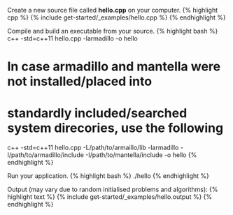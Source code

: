 Create a new source file called **hello.cpp** on your computer.
{% highlight cpp %}
{% include get-started/_examples/hello.cpp %}
{% endhighlight %}

Compile and build an executable from your source.
{% highlight bash %}
c++ -std=c++11 hello.cpp -larmadillo -o hello
# In case armadillo and mantella were not installed/placed into 
# standardly included/searched system direcories, use the following
c++ -std=c++11 hello.cpp -L/path/to/armaillo/lib -larmadillo -I/path/to/armadillo/include -I/path/to/mantella/include -o hello
{% endhighlight %}

Run your application.
{% highlight bash %}
./hello
{% endhighlight %}

Output (may vary due to random initialised problems and algorithms):
{% highlight text %}
{% include get-started/_examples/hello.output %}
{% endhighlight %}